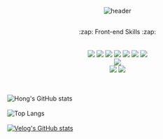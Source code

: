 <div align=center>
  
![header](https://capsule-render.vercel.app/api?type=cylinder&color=ffe4e1&height=150&section=header&text=Welcome'-'&fontColor=ffffff&fontSize=70&animation=fadeIn&fontAlignY=55)
</div>
<br />
<div display=flex align=center>
 <div > :zap: Front-end Skills :zap: </div>
  <br />
  <br />
<img src="https://img.shields.io/badge/HTML5-E34F26?style=for-the-badge&logo=HTML5&logoColor=white">
<img src="https://img.shields.io/badge/CSS-1572B6?style=for-the-badge&logo=Java&logoColor=white">
<img src="https://img.shields.io/badge/JavaScript-F7DF1E?style=for-the-badge&logo=JavaScript&logoColor=white">
<img src="https://img.shields.io/badge/React-61DAFB?style=for-the-badge&logo=MySQL&logoColor=white">
<img src="https://img.shields.io/badge/Styledcomponent-DB7093?style=for-the-badge&logo=MySQL&logoColor=white">
<img src="https://img.shields.io/badge/Redux-764ABC?style=for-the-badge&logo=redux&logoColor=white">
<img src="https://img.shields.io/badge/Bootstrap-7952B3?style=for-the-badge&logo=bootstrap&logoColor=white">

<br />
<img src="https://img.shields.io/badge/aws-232F3E?style=for-the-badge&logo=Amazon aws&logoColor=white">
<br />
<img src="https://img.shields.io/badge/github-181717?style=for-the-badge&logo=github&logoColor=white">
<img src="https://img.shields.io/badge/VSCode-007ACC?style=for-the-badge&logo=VisualStudioCode&logoColor=white">
</div>


  <br />
  <br />
  
![Hong's GitHub stats](https://github-readme-stats.vercel.app/api?username=Yunsu0928&show_icons=true&theme=radical)<br /><br />
![Top Langs](https://github-readme-stats.vercel.app/api/top-langs/?username=Yunsu0928&langs_count=8)<br /><br />
  [![Velog's GitHub stats](https://velog-readme-stats.vercel.app/api/list?name=yunsu0928)](https://velog.io/@yunsu0928) 


<!--
**Yunsu0928/Yunsu0928** is a ✨ _special_ ✨ repository because its `README.md` (this file) appears on your GitHub profile.

Here are some ideas to get you started:

- 🔭 I’m currently working on ...
- 🌱 I’m currently learning ...
- 👯 I’m looking to collaborate on ...
- 🤔 I’m looking for help with ...
- 💬 Ask me about ...
- 📫 How to reach me: ...
- 😄 Pronouns: ...
- ⚡ Fun fact: ...
-->
